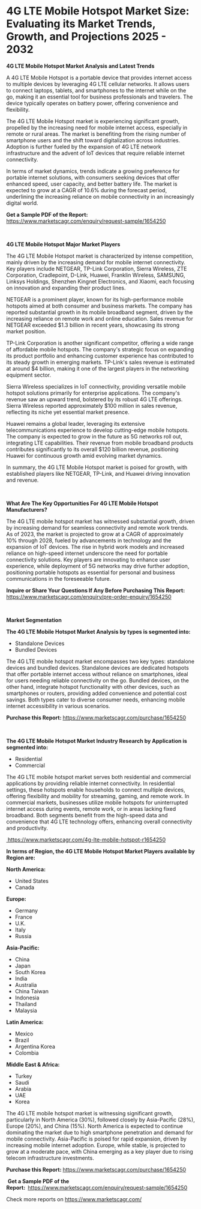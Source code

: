 <p><h1>4G LTE Mobile Hotspot Market Size: Evaluating its Market Trends, Growth, and Projections 2025 - 2032</h1></p><p><strong>4G LTE Mobile Hotspot Market Analysis and Latest Trends</strong></p>
<p><p>A 4G LTE Mobile Hotspot is a portable device that provides internet access to multiple devices by leveraging 4G LTE cellular networks. It allows users to connect laptops, tablets, and smartphones to the internet while on the go, making it an essential tool for business professionals and travelers. The device typically operates on battery power, offering convenience and flexibility.</p><p>The 4G LTE Mobile Hotspot market is experiencing significant growth, propelled by the increasing need for mobile internet access, especially in remote or rural areas. The market is benefiting from the rising number of smartphone users and the shift toward digitalization across industries. Adoption is further fueled by the expansion of 4G LTE network infrastructure and the advent of IoT devices that require reliable internet connectivity.</p><p>In terms of market dynamics, trends indicate a growing preference for portable internet solutions, with consumers seeking devices that offer enhanced speed, user capacity, and better battery life. The market is expected to grow at a CAGR of 10.6% during the forecast period, underlining the increasing reliance on mobile connectivity in an increasingly digital world.</p></p>
<p><strong>Get a Sample PDF of the Report:&nbsp;</strong> <a href="https://www.marketscagr.com/enquiry/request-sample/1654250?utm_campaign=3510&utm_medium=2&utm_source=Github&utm_content=ia&utm_term=08042025&utm_id=4g-lte-mobile-hotspot">https://www.marketscagr.com/enquiry/request-sample/1654250</a></p>
<p>&nbsp;</p>
<p><strong>4G LTE Mobile Hotspot Major Market Players</strong></p>
<p><p>The 4G LTE Mobile Hotspot market is characterized by intense competition, mainly driven by the increasing demand for mobile internet connectivity. Key players include NETGEAR, TP-Link Corporation, Sierra Wireless, ZTE Corporation, Cradlepoint, D-Link, Huawei, Franklin Wireless, SAMSUNG, Linksys Holdings, Shenzhen Kingnet Electronics, and Xiaomi, each focusing on innovation and expanding their product lines.</p><p>NETGEAR is a prominent player, known for its high-performance mobile hotspots aimed at both consumer and business markets. The company has reported substantial growth in its mobile broadband segment, driven by the increasing reliance on remote work and online education. Sales revenue for NETGEAR exceeded $1.3 billion in recent years, showcasing its strong market position.</p><p>TP-Link Corporation is another significant competitor, offering a wide range of affordable mobile hotspots. The company's strategic focus on expanding its product portfolio and enhancing customer experience has contributed to its steady growth in emerging markets. TP-Link's sales revenue is estimated at around $4 billion, making it one of the largest players in the networking equipment sector.</p><p>Sierra Wireless specializes in IoT connectivity, providing versatile mobile hotspot solutions primarily for enterprise applications. The company's revenue saw an upward trend, bolstered by its robust 4G LTE offerings. Sierra Wireless reported approximately $100 million in sales revenue, reflecting its niche yet essential market presence.</p><p>Huawei remains a global leader, leveraging its extensive telecommunications experience to develop cutting-edge mobile hotspots. The company is expected to grow in the future as 5G networks roll out, integrating LTE capabilities. Their revenue from mobile broadband products contributes significantly to its overall $120 billion revenue, positioning Huawei for continuous growth amid evolving market dynamics.</p><p>In summary, the 4G LTE Mobile Hotspot market is poised for growth, with established players like NETGEAR, TP-Link, and Huawei driving innovation and revenue.</p></p>
<p>&nbsp;</p>
<p><strong>What Are The Key Opportunities For 4G LTE Mobile Hotspot Manufacturers?</strong></p>
<p><p>The 4G LTE mobile hotspot market has witnessed substantial growth, driven by increasing demand for seamless connectivity and remote work trends. As of 2023, the market is projected to grow at a CAGR of approximately 10% through 2028, fueled by advancements in technology and the expansion of IoT devices. The rise in hybrid work models and increased reliance on high-speed internet underscore the need for portable connectivity solutions. Key players are innovating to enhance user experience, while deployment of 5G networks may drive further adoption, positioning portable hotspots as essential for personal and business communications in the foreseeable future.</p></p>
<p><strong>Inquire or Share Your Questions If Any Before Purchasing This Report:</strong> <a href="https://www.marketscagr.com/enquiry/pre-order-enquiry/1654250?utm_campaign=3510&utm_medium=2&utm_source=Github&utm_content=ia&utm_term=08042025&utm_id=4g-lte-mobile-hotspot">https://www.marketscagr.com/enquiry/pre-order-enquiry/1654250</a></p>
<p>&nbsp;</p>
<p><strong>Market Segmentation</strong></p>
<p><strong>The 4G LTE Mobile Hotspot Market Analysis by types is segmented into:</strong></p>
<p><ul><li>Standalone Devices</li><li>Bundled Devices</li></ul></p>
<p><p>The 4G LTE mobile hotspot market encompasses two key types: standalone devices and bundled devices. Standalone devices are dedicated hotspots that offer portable internet access without reliance on smartphones, ideal for users needing reliable connectivity on the go. Bundled devices, on the other hand, integrate hotspot functionality with other devices, such as smartphones or routers, providing added convenience and potential cost savings. Both types cater to diverse consumer needs, enhancing mobile internet accessibility in various scenarios.</p></p>
<p><strong>Purchase this Report:&nbsp;</strong><a href="https://www.marketscagr.com/purchase/1654250?utm_campaign=3510&utm_medium=2&utm_source=Github&utm_content=ia&utm_term=08042025&utm_id=4g-lte-mobile-hotspot">https://www.marketscagr.com/purchase/1654250</a></p>
<p>&nbsp;</p>
<p><strong>The 4G LTE Mobile Hotspot Market Industry Research by Application is segmented into:</strong></p>
<p><ul><li>Residential</li><li>Commercial</li></ul></p>
<p><p>The 4G LTE mobile hotspot market serves both residential and commercial applications by providing reliable internet connectivity. In residential settings, these hotspots enable households to connect multiple devices, offering flexibility and mobility for streaming, gaming, and remote work. In commercial markets, businesses utilize mobile hotspots for uninterrupted internet access during events, remote work, or in areas lacking fixed broadband. Both segments benefit from the high-speed data and convenience that 4G LTE technology offers, enhancing overall connectivity and productivity.</p></p>
<p><a href="https://www.marketscagr.com/4g-lte-mobile-hotspot-r1654250?utm_campaign=3510&utm_medium=2&utm_source=Github&utm_content=ia&utm_term=08042025&utm_id=4g-lte-mobile-hotspot">&nbsp;https://www.marketscagr.com/4g-lte-mobile-hotspot-r1654250</a></p>
<p><strong>In terms of Region, the 4G LTE Mobile Hotspot Market Players available by Region are:</strong></p>
<p>
    <p> <strong> North America: </strong>
        <ul>
            <li>United States</li>
            <li>Canada</li>
        </ul>
        </p> 
    <p> <strong> Europe: </strong>
        <ul>
            <li>Germany</li>
            <li>France</li>
            <li>U.K.</li>
            <li>Italy</li>
            <li>Russia</li>
        </ul>
        </p> 
    <p> <strong> Asia-Pacific: </strong>
        <ul>
            <li>China</li>
            <li>Japan</li>
            <li>South Korea</li>
            <li>India</li>
            <li>Australia</li>
            <li>China Taiwan</li>
            <li>Indonesia</li>
            <li>Thailand</li>
            <li>Malaysia</li>
        </ul>
        </p> 
    <p> <strong> Latin America: </strong>
        <ul>
            <li>Mexico</li>
            <li>Brazil</li>
            <li>Argentina Korea</li>
            <li>Colombia</li>
        </ul>
        </p> 
    <p> <strong> Middle East & Africa: </strong>
        <ul>
            <li>Turkey</li>
            <li>Saudi</li>
            <li>Arabia</li>
            <li>UAE</li>
            <li>Korea</li>
        </ul>
    </p>
    </p>
<p><p>The 4G LTE mobile hotspot market is witnessing significant growth, particularly in North America (30%), followed closely by Asia-Pacific (28%), Europe (20%), and China (15%). North America is expected to continue dominating the market due to high smartphone penetration and demand for mobile connectivity. Asia-Pacific is poised for rapid expansion, driven by increasing mobile internet adoption. Europe, while stable, is projected to grow at a moderate pace, with China emerging as a key player due to rising telecom infrastructure investments.</p></p>
<p><strong>Purchase this Report: </strong><a href="https://www.marketscagr.com/purchase/1654250?utm_campaign=3510&utm_medium=2&utm_source=Github&utm_content=ia&utm_term=08042025&utm_id=4g-lte-mobile-hotspot">https://www.marketscagr.com/purchase/1654250</a></p>
<p>&nbsp;<strong>Get a Sample PDF of the Report:&nbsp;&nbsp;</strong><a href="https://www.marketscagr.com/enquiry/request-sample/1654250?utm_campaign=3510&utm_medium=2&utm_source=Github&utm_content=ia&utm_term=08042025&utm_id=4g-lte-mobile-hotspot">https://www.marketscagr.com/enquiry/request-sample/1654250</a></p>
<p><strong></strong></p>
<p>Check more reports on <a href="https://www.marketscagr.com/?utm_campaign=3510&utm_medium=2&utm_source=Github&utm_content=ia&utm_term=08042025&utm_id=4g-lte-mobile-hotspot">https://www.marketscagr.com/</a></p>